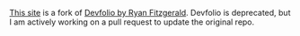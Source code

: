 [This site](https://trooms.dev) is a fork of [Devfolio by Ryan Fitzgerald](https://github.com/RyanFitzgerald/devfolio). Devfolio is deprecated, but I am actively working on a pull request to update the original repo.
